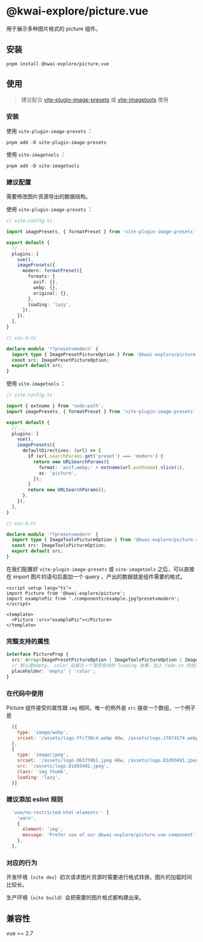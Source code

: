 # @kwai-explore/picture.vue

用于展示多种图片格式的 picture 组件。

## 安装

```shell
pnpm install @kwai-explore/picture.vue
```

## 使用

> 建议配合 [vite-plugin-image-presets](github.com/ElMassimo/vite-plugin-image-presets) 或 [vite-imagetools](https://github.com/JonasKruckenberg/imagetools/tree/main/packages/vite) 使用

### 安装

使用 `vite-plugin-image-presets` ：

```shell
pnpm add -D vite-plugin-image-presets
```

使用 `vite-imagetools` ：

```shell
pnpm add -D vite-imagetools
```

### 建议配置

需要修改图片资源导出的数据结构。

使用 `vite-plugin-image-presets` ：

```ts
// vite.config.ts

import imagePresets, { formatPreset } from 'vite-plugin-image-presets';

export default {
  // ...
  plugins: [
    vue(),
    imagePresets({
      modern: formatPreset({
        formats: {
          avif: {},
          webp: {},
          original: {},
        },
        loading: 'lazy',
      }),
    }),
  ],
}
```

```ts
// xxx.d.ts

declare module '*?preset=modern' {
  import type { ImagePresetPictureOption } from '@kwai-explore/picture.vue';
  const src: ImagePresetPictureOption;
  export default src;
}
```

使用 `vite-imagetools` ：

```ts
// vite.config.ts

import { extname } from 'node:path';
import imagePresets, { formatPreset } from 'vite-plugin-image-presets';

export default {
  // ...
  plugins: [
    vue(),
    imagePresets({
      defaultDirectives: (url) => {
        if (url.searchParams.get('preset') === 'modern') {
          return new URLSearchParams({
            format: 'avif;webp;' + extname(url.pathname).slice(1),
            as: 'picture',
          });
        }
        return new URLSearchParams();
      },
    }),
  ],
}
```

```ts
// xxx.d.ts

declare module '*?preset=modern' {
  import type { ImageToolsPictureOption } from '@kwai-explore/picture.vue';
  const src: ImageToolsPictureOption;
  export default src;
}
```

在我们配置好 `vite-plugin-image-presets` 或 `vite-imagetools` 之后，可以直接在 import 图片的语句后面加一个 query ，产出的数据就是组件需要的格式。

```vue
<script setup lang="ts">
import Picture from '@kwai-explore/picture';
import examplePic from './components/example.jpg?preset=modern';
</script>

<template>
  <Picture :src="examplePic"></Picture>
</template>
```

### 完整支持的属性

```ts
interface PictureProp {
  src: Array<ImagePresetPictureOption | ImageToolsPictureOption | ImageToolsPictureOptionOld>;
  // 默认是empty。 color 会展示一个渐变色块的 loading 效果，加上 fade-in 的加载成功的渐变效果。
  placeholder: 'empty' | 'color';
}
```

### 在代码中使用

Picture 组件接受的属性跟 `img` 相同，唯一的例外是 `src` 接收一个数组，一个例子是

```js
  [{
    type: 'image/webp',
    srcset: '/assets/logo.ffc730c4.webp 48w, /assets/logo.1f874174.webp 96w',
  },
  {
    type: 'image/jpeg',
    srcset: '/assets/logo.063759b1.jpeg 48w, /assets/logo.81d93491.jpeg 96w',
    src: '/assets/logo.81d93491.jpeg',
    class: 'img thumb',
    loading: 'lazy',
  }]
```

### 建议添加 eslint 规则

```js
  'vue/no-restricted-html-elements': [
    'warn',
    {
      element: 'img',
      message: 'Prefer use of our @kwai-explore/picture.vue component',
    },
  ],
```

### 对应的行为

开发环境（`vite dev`）初次请求图片资源时需要进行格式转换，图片的加载时间比较长。

生产环境（`vite build`）会把需要的图片格式都构建出来。

## 兼容性

vue >= 2.7
